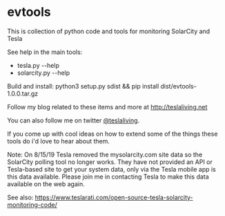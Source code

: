 # evtools
This is collection of python code and tools for monitoring SolarCity and Tesla

See help in the main tools:
* tesla.py --help
* solarcity.py --help
    
Build and install:
python3 setup.py sdist && pip install dist/evtools-1.0.0.tar.gz 

Follow my blog related to these items and more at http://teslaliving.net

You can also follow me on twitter [@teslaliving](http://www.twitter.com/teslaliving "@teslaliving").

If you come up with cool ideas on how to extend some of the things these tools do i'd love to hear about them.

Note: On 8/15/19 Tesla removed the mysolarcity.com site data so the SolarCity polling tool no longer works. They have not provided an API or Tesla-based site to get your system data, only via the Tesla mobile app is this data available. Please join me in contacting Tesla to make this data available on the web again.

See also:  https://www.teslarati.com/open-source-tesla-solarcity-monitoring-code/
